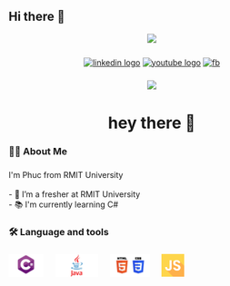 ## Hi there 👋

<!--
**phuchuynhtan4103131/phuchuynhtan4103131** is a ✨ _special_ ✨ repository because its `README.md` (this file) appears on your GitHub profile.

Here are some ideas to get you started:

- 🔭 I’m currently working on ...
- 🌱 I’m currently learning ...
- 👯 I’m looking to collaborate on ...
- 🤔 I’m looking for help with ...
- 💬 Ask me about ...
- 📫 How to reach me: ...
- 😄 Pronouns: ...
- ⚡ Fun fact: ...
-->
<div align="center">
  <img height="150" src="https://media.giphy.com/media/M9gbBd9nbDrOTu1Mqx/giphy.gif"/>
</div>

###

<div align="center">
  <a href="https://www.linkedin.com/in/t%E1%BA%A5n-ph%C3%BAc-hu%E1%BB%B3nh-82b708244/"><img src="https://img.shields.io/static/v1?message=LinkedIn&logo=linkedin&label=&color=0077B5&logoColor=white&labelColor=&style=for-the-badge" height="25" alt="linkedin logo"/></a>  <!--linkedin link -->
  <a href="https://www.youtube.com/@tanphuchuynh873" ><img src="https://img.shields.io/static/v1?message=Youtube&logo=youtube&label=&color=FF0000&logoColor=white&labelColor=&style=for-the-badge" height="25" alt="youtube logo" /></a> <!--Youtube link -->
  <a  href="https://www.facebook.com/tanphuc.huynh.33449/"><img src="https://img.shields.io/static/v1?message=Facebook&logo=facebook&label=&color=1DA1F2&logoColor=white&labelColor=&style=for-the-badge" height="25" alt="fb" /></a> <!--Facebook link -->
</div>

###

<div align="center">
  <img src="https://visitor-badge.laobi.icu/badge?page_id=maurodesouza.maurodesouza&"  />
</div>

###

<h1 align="center">hey there 👋</h1>

###

<h3 align="left">👩‍💻  About Me</h3>

###

<p align="left">I'm Phuc from RMIT University<br><br>- 🔭 I’m a fresher at RMIT University<br>- 📚 I'm currently learning C#<br></p>

###

<h3 align="left">🛠 Language and tools</h3>

###

<div align="left">
  <img src="images/csharp.png" height="40" alt="c# logo"  />
  <img width="12" />
  <img src="images/java.png" height="40" alt="java logo"  />
  <img width="12" />
  <img src="images/html-css.png" height="40" alt="html-css logo"  />
  <img width="12" />
  <img src="images/js.png" height="40" alt="js logo"  />
  <img width="12" />


